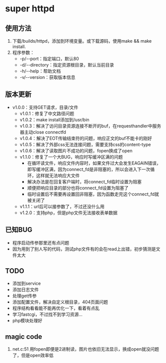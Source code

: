 # super httpd

## 使用方法
1. 下载/builds/httpd，添加到环境变量。或下载源码，使用make && make install.
2. 程序参数：
    - -p/--port：指定端口，默认80
    - -d/--directory：指定资源根目录，默认当前目录
    - -h/--help：帮助文档
    - -v/--version：获取版本信息

## 版本更新
- v1.0.0：支持GET请求，目录/文件
    - v1.0.1：修复了中文路径问题
    - v1.0.2：make install添加到/usr/bin
    - v1.0.3：解决了访问目录资源连接不断开的buf，在requesthandler中服务器主动close connectfd
    - v1.0.4：解决了EOT传输结束符的问题，响应正文的buf不能卡的刚好
    - v1.0.5：解决了外部css无法连接问题，需要支持css的content-type
    - v1.0.6：解决了读取图片不成功的问题，fopen换成了open
    - v1.1.0：修复了一个大BUG，响应时写缓冲区满的问题
        - 在循环读文件，响应文件内容时，如果文件过大会发生EAGAIN错误，即写缓冲区满，因为connect_fd是非阻塞的，所以会进入下一次循环，这样就无法响应大文件
        - 解决办法是在回复客户端时，将connect_fd临时设置为阻塞
        - 顺便把响应目录的部分也将connect_fd设置为阻塞了
        - 临时设置后不需要再设置回非阻塞，因为函数走完这个connect_fd就被关闭了
    - v1.1.1：url后可以接参数了，不过还没什么用
    - v1.2.0：支持php，但是php文件无法接收表单数据

## 已知BUG
- 程序启动传参那里还有点问题
- 因为用到了别人写的代码，测试php文件有的会在read上出错，初步猜测是文件太大

## TODO
- 添加到service
- 添加日志文件
- 处理get传参
- 添加配置文件，解决自定义根目录，404页面问题
- 程序结构看看能不能再优化一下，看着有点乱
- 学习fastcgi，不过找不到学习资源...
- php模块处理好

## magic code
1. net.c:51 用fopen即便是2进制读，图片也依旧无法显示，换成open就没问题了，但是open效率低